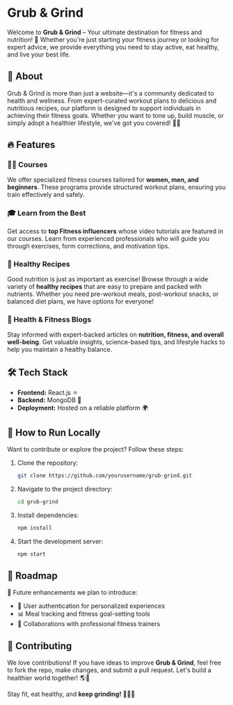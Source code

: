# Grub & Grind

Welcome to **Grub & Grind** – Your ultimate destination for fitness and nutrition! 🚀 Whether you're just starting your fitness journey or looking for expert advice, we provide everything you need to stay active, eat healthy, and live your best life. 

## 📌 About
Grub & Grind is more than just a website—it's a community dedicated to health and wellness. From expert-curated workout plans to delicious and nutritious recipes, our platform is designed to support individuals in achieving their fitness goals. Whether you want to tone up, build muscle, or simply adopt a healthier lifestyle, we've got you covered! 💪🍏

## 🔥 Features

### 🏋️‍♂️ Courses
We offer specialized fitness courses tailored for **women, men, and beginners**. These programs provide structured workout plans, ensuring you train effectively and safely.

### 🎓 Learn from the Best
Get access to **top Fitness influencers** whose video tutorials are featured in our courses. Learn from experienced professionals who will guide you through exercises, form corrections, and motivation tips.

### 🍎 Healthy Recipes
Good nutrition is just as important as exercise! Browse through a wide variety of **healthy recipes** that are easy to prepare and packed with nutrients. Whether you need pre-workout meals, post-workout snacks, or balanced diet plans, we have options for everyone! 

### 📖 Health & Fitness Blogs
Stay informed with expert-backed articles on **nutrition, fitness, and overall well-being**. Get valuable insights, science-based tips, and lifestyle hacks to help you maintain a healthy balance.

## 🛠️ Tech Stack
- **Frontend:** React.js ⚛️
- **Backend:** MongoDB 🍃
- **Deployment:** Hosted on a reliable platform 🌍

## 🚀 How to Run Locally
Want to contribute or explore the project? Follow these steps:

1. Clone the repository:
   ```bash
   git clone https://github.com/yourusername/grub-grind.git
   ```
2. Navigate to the project directory:
   ```bash
   cd grub-grind
   ```
3. Install dependencies:
   ```bash
   npm install
   ```
4. Start the development server:
   ```bash
   npm start
   ```

## 🎯 Roadmap
🚀 Future enhancements we plan to introduce:
- 🔐 User authentication for personalized experiences
- 📊 Meal tracking and fitness goal-setting tools
- 🤝 Collaborations with professional fitness trainers

## 🤝 Contributing
We love contributions! If you have ideas to improve **Grub & Grind**, feel free to fork the repo, make changes, and submit a pull request. Let's build a healthier world together! 🌎💙


Stay fit, eat healthy, and **keep grinding!** 💪🔥🍏

